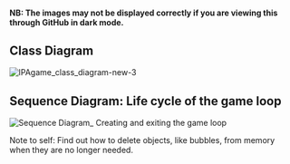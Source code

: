 #### NB: The images may not be displayed correctly if you are viewing this through GitHub in dark mode.

## Class Diagram

![IPAgame_class_diagram-new-3](https://user-images.githubusercontent.com/40118812/115455490-b1c90700-a22a-11eb-8559-eb4f5056ffe1.png)

## Sequence Diagram: Life cycle of the game loop

![Sequence Diagram_ Creating and exiting the game loop](https://user-images.githubusercontent.com/40118812/116305008-d6355e00-a7ab-11eb-9e8b-6b01f945e448.png)

Note to self: Find out how to delete objects, like bubbles, from memory when they are no longer needed.
